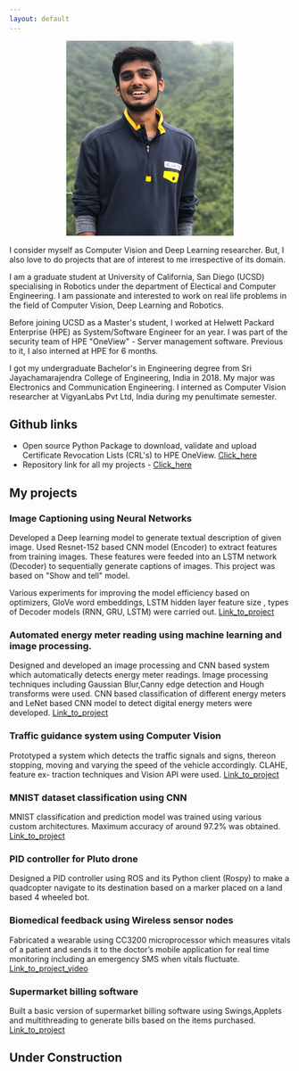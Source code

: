 ```yaml
---
layout: default
---
```


<p align="center">
<img src="profile_pic.png" title="profile_pic" width="300" height="350"/>
</p>

I consider myself as Computer Vision and Deep Learning researcher. But, I also love to do projects that are of interest to me irrespective of its domain.  

I am a graduate student at University of California, San Diego (UCSD) specialising in Robotics under the department of Electical and Computer Engineering. I am passionate and interested to work on real life problems in the field of Computer Vision, Deep Learning and Robotics.

Before joining UCSD as a Master's student, I worked at Helwett Packard Enterprise (HPE) as System/Software Engineer for an year. I was part of the security team of HPE "OneView" - Server management software. Previous to it, I also interned at HPE for 6 months. 

I got my undergraduate Bachelor's in Engineering degree from Sri Jayachamarajendra College of Engineering, India in 2018. My major was Electronics and Communication Engineering. I interned as Computer Vision researcher at VigyanLabs Pvt Ltd, India during my penultimate semester.

## Github links
* Open source Python Package to download, validate and upload Certificate Revocation Lists (CRL's) to HPE OneView. [Click_here](https://github.com/HewlettPackard/oneview-python-samples/tree/master/crl_helper)
* Repository link for all my projects - [Click_here](https://github.com/sushruthn96)

## My projects
### Image Captioning using Neural Networks
Developed a Deep learning model to generate textual description of given image. Used Resnet-152 based CNN model (Encoder) to extract features from training images. These features were feeded into an LSTM network (Decoder) to sequentially generate captions of images. This project was based on "Show and tell" model.

Various experiments for improving the model efficiency based on optimizers, GloVe word embeddings, LSTM hidden layer feature size , types of Decoder models (RNN, GRU, LSTM) were carried out. [Link_to_project](https://github.com/sushruthn96/Image_Captioning_ML_IP)

### Automated energy meter reading using machine learning and image processing.
Designed and developed an image processing and CNN based system which automatically detects energy meter readings. Image processing techniques including Gaussian Blur,Canny edge detection and Hough transforms were used. CNN based classification of different energy meters and LeNet based CNN model to detect digital energy meters were developed. [Link_to_project](https://github.com/sushruthn96/AMR-with-CV)

### Traffic guidance system using Computer Vision
Prototyped a system which detects the traffic signals and signs, thereon stopping, moving and varying the speed of the vehicle accordingly. CLAHE, feature ex- traction techniques and Vision API were used. [Link_to_project](https://github.com/sushruthn96/Automated_Traffic_Guidance_System)

### MNIST dataset classification using CNN
MNIST classification and prediction model was trained using various custom architectures. Maximum accuracy of around 97.2% was obtained. [Link_to_project](https://github.com/sushruthn96/Digit_classification_using_CNN)

###  PID controller for Pluto drone
Designed a PID controller using ROS and its Python client (Rospy) to make a quadcopter navigate to its destination based on a marker placed on a land based 4 wheeled bot.

### Biomedical feedback using Wireless sensor nodes
Fabricated a wearable using CC3200 microprocessor which measures vitals of a patient and sends it to the doctor’s mobile application for real time monitoring including an emergency SMS when vitals fluctuate. [Link_to_project_video]()

### Supermarket billing software
Built a basic version of supermarket billing software using Swings,Applets and multithreading to generate bills based on the items purchased. [Link_to_project]()

### 
## Under Construction

